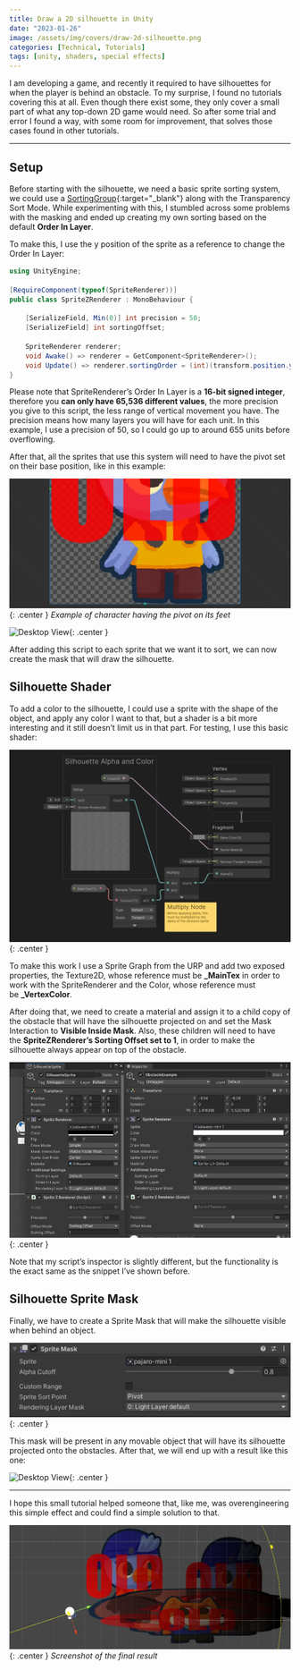 ```yaml
---
title: Draw a 2D silhouette in Unity
date: "2023-01-26"
image: /assets/img/covers/draw-2d-silhouette.png
categories: [Technical, Tutorials]
tags: [unity, shaders, special effects]
---
```


I am developing a game, and recently it required to have silhouettes for when the player is behind an obstacle. To my surprise, I found no tutorials covering this at all. Even though there exist some, they only cover a small part of what any top-down 2D game would need. So after some trial and error I found a way, with some room for improvement, that solves those cases found in other tutorials.

---

## Setup

Before starting with the silhouette, we need a basic sprite sorting system, we could use a [SortingGroup](https://docs.unity3d.com/Manual/class-SortingGroup.html){:target="_blank"} along with the Transparency Sort Mode. While experimenting with this, I stumbled across some problems with the masking and ended up creating my own sorting based on the default **Order In Layer**.

To make this, I use the y position of the sprite as a reference to change the Order In Layer:

```csharp
using UnityEngine;

[RequireComponent(typeof(SpriteRenderer))]
public class SpriteZRenderer : MonoBehaviour {

    [SerializeField, Min(0)] int precision = 50;
    [SerializeField] int sortingOffset;

    SpriteRenderer renderer;
    void Awake() => renderer = GetComponent<SpriteRenderer>();
    void Update() => renderer.sortingOrder = (int)(transform.position.y * -precision) + sortingOffset;
}
```

Please note that SpriteRenderer’s Order In Layer is a **16-bit signed integer**, therefore you **can only have 65,536 different values**, the more precision you give to this script, the less range of vertical movement you have. The precision means how many layers you will have for each unit. In this example, I use a precision of 50, so I could go up to around 655 units before overflowing.

After that, all the sprites that use this system will need to have the pivot set on their base position, like in this example:

![Desktop View](/assets/img/tutorials/draw-2d-silhouette/Untitled.png){: .center }
_Example of character having the pivot on its feet_

![Desktop View](/assets/img/tutorials/draw-2d-silhouette/Gif1.gif){: .center }

After adding this script to each sprite that we want it to sort, we can now create the mask that will draw the silhouette.

## Silhouette Shader

To add a color to the silhouette, I could use a sprite with the shape of the object, and apply any color I want to that, but a shader is a bit more interesting and it still doesn’t limit us in that part. For testing, I use this basic shader:

![Desktop View](/assets/img/tutorials/draw-2d-silhouette/Untitled%201.png){: .center }

To make this work I use a Sprite Graph from the URP and add two exposed properties, the Texture2D, whose reference must be **_MainTex** in order to work with the SpriteRenderer and the Color, whose reference must be **_VertexColor**.

After doing that, we need to create a material and assign it to a child copy of the obstacle that will have the silhouette projected on and set the Mask Interaction to **Visible Inside Mask**. Also, these children will need to have the **SpriteZRenderer’s Sorting Offset set to 1**, in order to make the silhouette always appear on top of the obstacle.

![Desktop View](/assets/img/tutorials/draw-2d-silhouette/Untitled%202.png){: .center }

Note that my script’s inspector is slightly different, but the functionality is the exact same as the snippet I’ve shown before.

## Silhouette Sprite Mask

Finally, we have to create a Sprite Mask that will make the silhouette visible when behind an object.

![Desktop View](/assets/img/tutorials/draw-2d-silhouette/Untitled%203.png){: .center }

This mask will be present in any movable object that will have its silhouette projected onto the obstacles. After that, we will end up with a result like this one:

![Desktop View](/assets/img/tutorials/draw-2d-silhouette/Gif2.gif){: .center }

---

I hope this small tutorial helped someone that, like me, was overengineering this simple effect and could find a simple solution to that.

![Desktop View](/assets/img/tutorials/draw-2d-silhouette/Untitled%204.png){: .center }
_Screenshot of the final result_

